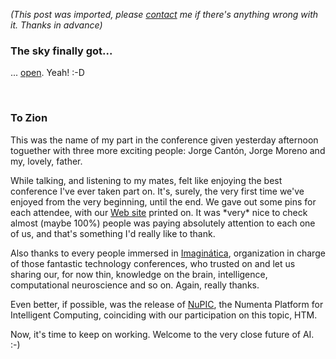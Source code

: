 *(This post was imported, please [contact](#/contact) me if there's anything wrong with it. Thanks in advance)*

<div class="entry-body">
<h3>The sky finally got...</h3>
<p>
	... <a href="http://www.numenta.com/for-developers/software.php">open</a>. Yeah! :-D
</p>
<br />
<h3>To Zion</h3>
<p>
	This was the name of my part in the conference given yesterday afternoon toguether with three more exciting people: Jorge Cant&oacute;n, Jorge Moreno and my, lovely, father.
</p>
<p>
	While talking, and listening to my mates, felt like enjoying the best conference I've ever taken part on. It's, surely, the very first time we've enjoyed from the very beginning, until the end. We gave out some pins for each attendee, with our <a href="http://www.cs.us.es/DiNeT/">Web site</a> printed on. It was *very* nice to check almost (maybe 100%) people was paying absolutely attention to each one of us, and that's something I'd really like to thank.
</p>
<p>
	Also thanks to every people immersed in <a href="http://imaginatica.eii.us.es/2007/">Imagin&aacute;tica</a>, organization in charge of those fantastic technology conferences, who trusted on and let us sharing our, for now thin, knowledge on the brain, intelligence, computational neuroscience and so on. Again, really thanks.
</p>
<p>
	Even better, if possible, was the release of <a href="http://www.numenta.com/for-developers/software.php">NuPIC</a>, the Numenta Platform for Intelligent Computing, coinciding with our participation on this topic, HTM.
</p>
<p>
	Now, it's time to keep on working. Welcome to the very close future of AI. :-)
</p>
</div>
